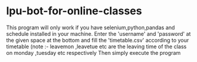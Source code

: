 # lpu-bot-for-online-classes
This program will only work if you have selenium,python,pandas and schedule installed in your machine.
Enter the 'username' and 'password' at the given space at the bottom and fill the 'timetable.csv' according to your timetable (note :- leavemon ,leavetue etc are the leaving time of the class on monday ,tuesday etc respectively
Then simply execute the program 
